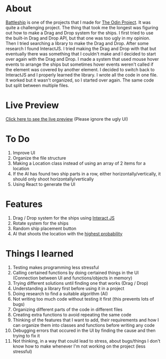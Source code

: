 # About

[Battleship](https://en.wikipedia.org/wiki/Battleship_(game)) is one of the projects that I made for [The Odin Project](https://www.theodinproject.com/lessons/node-path-javascript-battleship). It was quite a challenging project. The thing that took me the longest was figuring out how to make a Drag and Drop system for the ships. I first tried to use the built-in Drag and Drop API, but that one was too ugly in my opinion. Then I tried searching a library to make the Drag and Drop. After some research I found InteractJS. I tried making the Drag and Drop with that but eventually there was something that I couldn't make and I decided to start over again with the Drag and Drop. I made a system that used mouse hover events to arrange the ships but sometimes hover events weren't called if the element was covered by another element. I decided to switch back to InteractJS and I properly learned the library. I wrote all the code in one file. It worked but it wasn't organized, so I started over again. The same code but split between multiple files.

# Live Preview

[Click here to see the live preview](https://kaasjongetje.github.io/Battleship/)
(Please ignore the ugly UI)

# To Do

1. Improve UI
2. Organize the file structure
3. Making a Location class instead of using an array of 2 items for a location
4. If the AI has found two ship parts in a row, either horizontally/vertically, it should only shoot horizontally/vertically
5. Using React to generate the UI

# Features

1. Drag / Drop system for the ships using [Interact JS](https://interactjs.io/)
2. Rotate system for the ships
3. Random ship placement button
4. AI that shoots the location with the [highest probability](http://datagenetics.com/blog/december32011/index.html)

# Things I learned

1. Testing makes programming less stressful
2. Calling certained functions by doing certained things in the UI (Connection between UI and functions/objects in memory)
3. Trying different solutions until finding one that works (Drag / Drop)
4. Understanding a library first before using it in a project
5. Doing research to find a suitable algorithm (AI)
6. Not writing too much code without testing it first (this prevents lots of bugs)
7. Organizing different parts of the code in different files
8. Creating extra functions to avoid repeating the same code
9. Thinking of the features that I want to add, their requirements and how I can organize them into classes and functions before writing any code 
10. Debugging errors that occured in the UI by finding the cause and then trying to fix it
11. Not thinking, in a way that could lead to stress, about bugs/things I don't know how to make whenever I'm not working on the project (less stressful)
